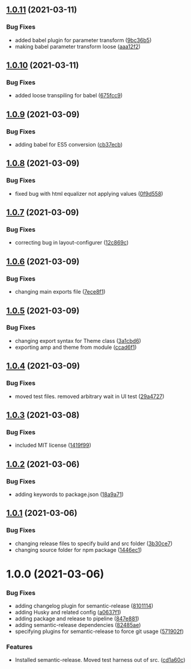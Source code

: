 ## [1.0.11](https://bitbucket.org/zyrous/z-amp-core/compare/v1.0.10...v1.0.11) (2021-03-11)


### Bug Fixes

* added babel plugin for parameter transform ([9bc36b5](https://bitbucket.org/zyrous/z-amp-core/commits/9bc36b53e54e5314162526faa4c9577d5ae947a1))
* making babel parameter transform loose ([aaa12f2](https://bitbucket.org/zyrous/z-amp-core/commits/aaa12f278d846b64744de5cf3032e03bb7111ace))

## [1.0.10](https://bitbucket.org/zyrous/z-amp-core/compare/v1.0.9...v1.0.10) (2021-03-11)


### Bug Fixes

* added loose transpiling for babel ([675fcc9](https://bitbucket.org/zyrous/z-amp-core/commits/675fcc9e74b3a9aab045dd08603270492f4f66c8))

## [1.0.9](https://bitbucket.org/zyrous/z-amp-core/compare/v1.0.8...v1.0.9) (2021-03-09)


### Bug Fixes

* adding babel for ES5 conversion ([cb37ecb](https://bitbucket.org/zyrous/z-amp-core/commits/cb37ecba38ebdbfed0e453c9d2752201186f3165))

## [1.0.8](https://bitbucket.org/zyrous/z-amp-core/compare/v1.0.7...v1.0.8) (2021-03-09)


### Bug Fixes

* fixed bug with html equalizer not applying values ([0f9d558](https://bitbucket.org/zyrous/z-amp-core/commits/0f9d558a4ebdfdd6facc1e201aa3f95d2ef20cdc))

## [1.0.7](https://bitbucket.org/zyrous/z-amp-core/compare/v1.0.6...v1.0.7) (2021-03-09)


### Bug Fixes

* correcting bug in layout-configurer ([12c869c](https://bitbucket.org/zyrous/z-amp-core/commits/12c869c175ded468df04c43c742f7a86fdf0b10c))

## [1.0.6](https://bitbucket.org/zyrous/z-amp-core/compare/v1.0.5...v1.0.6) (2021-03-09)


### Bug Fixes

* changing main exports file ([7ece8f1](https://bitbucket.org/zyrous/z-amp-core/commits/7ece8f1493909c8673680567cdada585b304830c))

## [1.0.5](https://bitbucket.org/zyrous/z-amp-core/compare/v1.0.4...v1.0.5) (2021-03-09)


### Bug Fixes

* changing export syntax for Theme class ([3a1cbd6](https://bitbucket.org/zyrous/z-amp-core/commits/3a1cbd6ceeeff5d4e25ac7ec5e08a16ee1012d7b))
* exporting amp and theme from module ([ccad6f1](https://bitbucket.org/zyrous/z-amp-core/commits/ccad6f1de7a000ba5de11b9a35057a692abf9e22))

## [1.0.4](https://bitbucket.org/zyrous/z-amp-core/compare/v1.0.3...v1.0.4) (2021-03-09)


### Bug Fixes

* moved test files. removed arbitrary wait in UI test ([29a4727](https://bitbucket.org/zyrous/z-amp-core/commits/29a4727ff5d42d596c17a3f01f79a65869418365))

## [1.0.3](https://bitbucket.org/zyrous/z-amp-core/compare/v1.0.2...v1.0.3) (2021-03-08)


### Bug Fixes

* included MIT license ([1419f99](https://bitbucket.org/zyrous/z-amp-core/commits/1419f99c5e8bdeccca7c198288edd110201e2833))

## [1.0.2](https://bitbucket.org/zyrous/z-amp-core/compare/v1.0.1...v1.0.2) (2021-03-06)


### Bug Fixes

* adding keywords to package.json ([18a9a71](https://bitbucket.org/zyrous/z-amp-core/commits/18a9a715642750d29101b699999d71d05c04caec))

## [1.0.1](https://bitbucket.org/zyrous/z-amp-core/compare/v1.0.0...v1.0.1) (2021-03-06)


### Bug Fixes

* changing release files to specify build and src folder ([3b30ce7](https://bitbucket.org/zyrous/z-amp-core/commits/3b30ce79ac185ea1e3c3e67adac8a3e73c35d1f7))
* changing source folder for npm package ([1446ec1](https://bitbucket.org/zyrous/z-amp-core/commits/1446ec12771244c2451f1763b054d5305f2ab8e0))

# 1.0.0 (2021-03-06)


### Bug Fixes

* adding changelog plugin for semantic-release ([8101114](https://bitbucket.org/zyrous/z-amp-core/commits/81011140df7148276673669f611212952e7da2c5))
* adding Husky and related config ([a0637f1](https://bitbucket.org/zyrous/z-amp-core/commits/a0637f1e8bef4376d2bd660c256d7334d4f14bbb))
* adding package and release to pipeline ([847e881](https://bitbucket.org/zyrous/z-amp-core/commits/847e8811fe6f6fa225fe41e5b8a4973f5b567f77))
* adding semantic-release dependencies ([82485ae](https://bitbucket.org/zyrous/z-amp-core/commits/82485ae630f996520266f3b2370be02fa6719fb0))
* specifying plugins for semantic-release to force git usage ([571902f](https://bitbucket.org/zyrous/z-amp-core/commits/571902f066ac33ea884aad662e89bd404a7bb245))


### Features

* Installed semantic-release. Moved test harness out of src. ([cd1a60c](https://bitbucket.org/zyrous/z-amp-core/commits/cd1a60c076194a5dbb6172ef741cbd388ef9a059))
